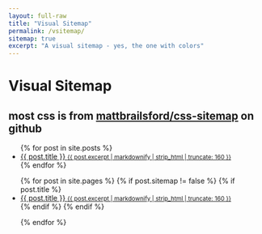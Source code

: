 ```yaml
---
layout: full-raw
title: "Visual Sitemap"
permalink: /vsitemap/
sitemap: true
excerpt: "A visual sitemap - yes, the one with colors"
---
```


   <head>
      <meta http-equiv="Content-Type" content="text/html; charset=utf-8"/>
      <title>Sitemap</title>
      <link rel="stylesheet" type="text/css" href="/assets/css/vsitemap.css" />
   </head>
   <body>
      <div class="sitemap">
         <h1>Visual Sitemap</h1>
         <h2>most css is from <a href= 'https://github.com/mattbrailsford/css-sitemap/blob/master/sitemap.css'>mattbrailsford/css-sitemap</a> on github</h2>
         <nav class="primary">
	         <ul>
{% for post in site.posts %}
  <li id="{{ post.slug }}">
    <a href="{{ post.url }}">
      <i></i> {{ post.title }} <small>{{ post.excerpt | markdownify | strip_html | truncate: 160 }}</small>
    </a>
  </li>
{% endfor %}
</ul>
</nav>

<nav class="secondary">
	         <ul>
{% for post in site.pages %}
{% if post.sitemap != false %}
{% if post.title %}
  <li id="{{ post.slug }}">
    <a href="{{ post.url }}">
      <i></i> {{ post.title }} <small>{{ post.excerpt | markdownify | strip_html | truncate: 160 }}</small>
    </a>
  </li>
    {% endif %}
        {% endif %}

{% endfor %}
	         </ul>
         </nav>

</div>

</body>
